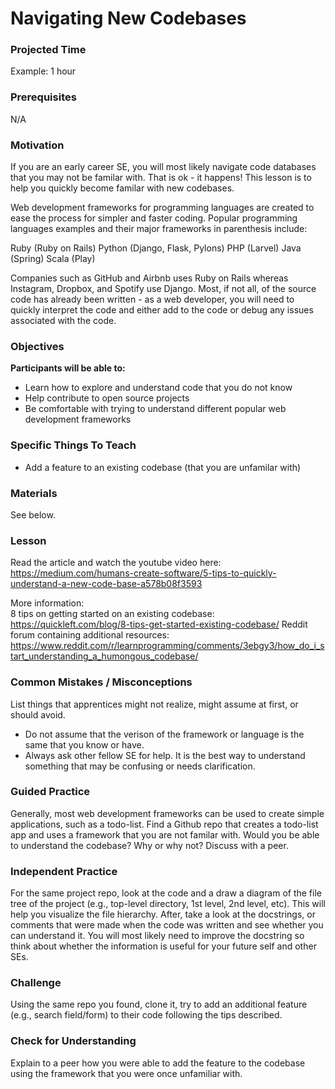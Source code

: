 # Navigating New Codebases

### Projected Time

Example: 1 hour

### Prerequisites

N/A

### Motivation

If you are an early career SE, you will most likely navigate code databases that you may not be familar with. That is ok - it happens! This lesson is to help you quickly become familar with new codebases.

Web development frameworks for programming languages are created to ease the process for simpler and faster coding. Popular programming languages examples and their major frameworks in parenthesis include:

Ruby (Ruby on Rails)
Python (Django, Flask, Pylons) 
PHP (Larvel) 
Java (Spring)
Scala (Play)

Companies such as GitHub and Airbnb uses Ruby on Rails whereas Instagram, Dropbox, and Spotify use Django. Most, if not all, of the source code has already been written - as a web developer, you will need to quickly interpret the code and either add to the code or debug any issues associated with the code.

### Objectives

**Participants will be able to:**

- Learn how to explore and understand code that you do not know
- Help contribute to open source projects 
- Be comfortable with trying to understand different popular web development frameworks 

### Specific Things To Teach

- Add a feature to an existing codebase (that you are unfamilar with)
	
### Materials

See below.

### Lesson

Read the article and watch the youtube video here: https://medium.com/humans-create-software/5-tips-to-quickly-understand-a-new-code-base-a578b08f3593

More information:  
8 tips on getting started on an existing codebase: https://quickleft.com/blog/8-tips-get-started-existing-codebase/
Reddit forum containing additional resources: https://www.reddit.com/r/learnprogramming/comments/3ebgy3/how_do_i_start_understanding_a_humongous_codebase/


### Common Mistakes / Misconceptions

List things that apprentices might not realize, might assume at first, or should avoid.

- Do not assume that the verison of the framework or language is the same that you know or have. 
- Always ask other fellow SE for help. It is the best way to understand something that may be confusing or needs clarification.

### Guided Practice

Generally, most web development frameworks can be used to create simple applications, such as a todo-list. Find a Github repo that creates a todo-list app and uses a framework that you are not familar with. Would you be able to understand the codebase? Why or why not? Discuss with a peer.

### Independent Practice

For the same project repo, look at the code and a draw a diagram of the file tree of the project (e.g., top-level directory, 1st level, 2nd level, etc). This will help you visualize the file hierarchy. After, take a look at the docstrings, or comments that were made when the code was written and see whether you can understand it. You will most likely need to improve the docstring so think about whether the information is useful for your future self and other SEs. 

### Challenge

Using the same repo you found, clone it, try to add an additional feature (e.g., search field/form) to their code following the tips described.

### Check for Understanding

Explain to a peer how you were able to add the feature to the codebase using the framework that you were once unfamiliar with. 
